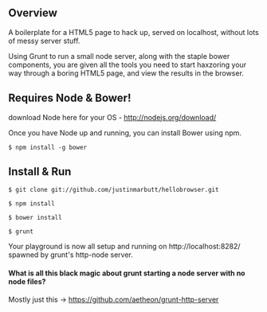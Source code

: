 ## Overview

A boilerplate for a HTML5 page to hack up, served on localhost, without lots of messy server stuff.

Using Grunt to run a small node server, along with the staple bower components, you are given all the tools you need to start haxzoring your way through a boring HTML5 page, and view the results in the browser.

## Requires Node & Bower!

download Node here for your OS - http://nodejs.org/download/

Once you have Node up and running, you can install Bower using npm.

```terminal
$ npm install -g bower
````

## Install & Run

```terminal
$ git clone git://github.com/justinmarbutt/hellobrowser.git
```
```terminal
$ npm install
```
```terminal
$ bower install
```
```terminal
$ grunt
````
Your playground is now all setup and running on http://localhost:8282/ spawned by grunt's http-node server.

#### What is all this black magic about grunt starting a node server with no node files?

Mostly just this -> https://github.com/aetheon/grunt-http-server
